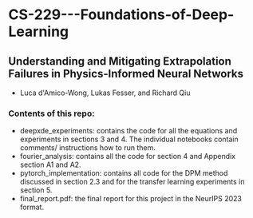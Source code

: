 # CS-229---Foundations-of-Deep-Learning

## Understanding and Mitigating Extrapolation Failures in Physics-Informed Neural Networks

- Luca d'Amico-Wong, Lukas Fesser, and Richard Qiu

### Contents of this repo:

- deepxde_experiments: contains the code for all the equations and experiments in sections 3 and 4. The individual notebooks contain comments/ instructions how to run them.
- fourier_analysis: contains all the code for section 4 and Appendix section A1 and A2.
- pytorch_implementation: contains all code for the DPM method discussed in section 2.3 and for the transfer learning experiments in section 5.
- final_report.pdf: the final report for this project in the NeurIPS 2023 format.
